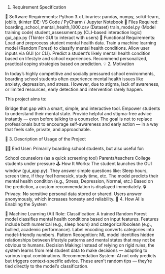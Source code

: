 1. Requirement Specification

🔧 Software Requirements:
Python 3.x
Libraries: pandas, numpy, scikit-learn, joblib, tkinter
IDE: VS Code / PyCharm / Jupyter Notebook
📂 Files Required:
boarding_school_mental_health_1000.csv (Dataset)
train_model.py (Model training code)
student_assessment.py (CLI-based interaction logic)
gui_app.py (Tkinter GUI to interact with users)
🧠 Functional Requirements:
Load and preprocess student mental health data.
Train a machine learning model (Random Forest) to classify mental health conditions.
Allow user inputs via GUI (or CLI).
Predict a student’s likely mental health condition based on lifestyle and school experiences.
Recommend personalized, practical coping strategies based on prediction.
💡 2. Motivation

In today’s highly competitive and socially pressured school environments, boarding school students often experience mental health issues like anxiety, depression, and stress. However, due to stigma, lack of awareness, or limited resources, early detection and intervention rarely happen.

This project aims to:

Bridge that gap with a smart, simple, and interactive tool.
Empower students to understand their mental state.
Provide helpful and stigma-free advice instantly — even before talking to a counselor.
The goal is not to replace professionals but to encourage self-awareness and early action — in a way that feels safe, private, and approachable.

🧪 3. Description of Usage of the Project

👨‍🎓 End User:
Primarily boarding school students, but also useful for:

School counselors (as a quick screening tool)
Parents/teachers
College students under pressure
🕹️ How It Works:
The student launches the GUI window (gui_app.py).
They answer simple questions like:
Sleep hours, screen time, if they feel homesick, study time, etc.
The model predicts their mental health condition (e.g., Stress, Depression, Normal, etc.)
Based on the prediction, a custom recommendation is displayed immediately.
🔒 Privacy:
No sensitive personal data stored or shared.
Users answer anonymously, which increases honesty and reliability.
🤖 4. How AI is Enabling the System

🧠 Machine Learning (AI) Role:
Classification: A trained Random Forest model classifies mental health conditions based on input features.
Features include both numerical (e.g., sleep hours) and categorical/boolean (e.g., bullied, academic performance).
Label encoding converts categories into model-friendly numbers.
Pattern Recognition: ML model identifies hidden relationships between lifestyle patterns and mental states that may not be obvious to humans.
Decision Making: Instead of relying on rigid rules, the system learns from real student data to make decisions — adapting to various input combinations.
Recommendation System: AI not only predicts but triggers context-specific advice. These aren't random tips — they’re tied directly to the model's classification.

